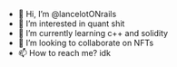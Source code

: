 - 👋 Hi, I’m @lancelotONrails
- 👀 I’m interested in quant shit
- 🌱 I’m currently learning c++ and solidity
- 💞️ I’m looking to collaborate on NFTs
- 📫 How to reach me? idk

<!---
lancelotONrails/lancelotONrails is a ✨ special ✨ repository because its `README.md` (this file) appears on your GitHub profile.
You can click the Preview link to take a look at your changes.
--->
